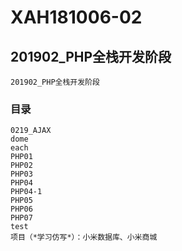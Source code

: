 # XAH181006-02

## 201902_PHP全栈开发阶段
```
201902_PHP全栈开发阶段
```

### 目录
```
0219_AJAX
dome
each
PHP01
PHP02
PHP03
PHP04
PHP04-1
PHP05
PHP06
PHP07
test
项目（*学习仿写*）：小米数据库、小米商城
```

